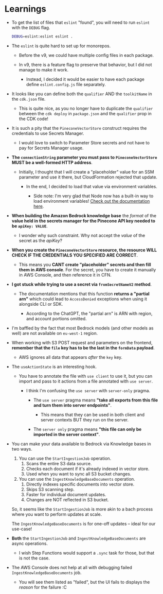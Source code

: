 # Learnings

- To get the list of files that `eslint` "found", you will need to run `eslint` with the `DEBUG` flag.

  ```sh
  DEBUG=eslint:eslint eslint .
  ```

- The `eslint` is quite hard to set up for monorepos.

  - Before the v9, we could have multiple config files in each package.

  - In v9, there is a feature flag to preserve that behavior, but I did not manage to make it work.

    - Instead, I decided it would be easier to have each package define `eslint.config.js` file separately.

- It looks like you can define both the `qualifier` AND the `toolkitName` in the `cdk.json` file.

  - This is quite nice, as you no longer have to duplicate the `qualifier` between the `cdk deploy` in `package.json` and the `qualifier` prop in the CDK code!

- It is such a pity that the `PineconeVectorStore` construct requires the credentials to use Secrets Manager.

  - I would love to switch to Parameter Store secrets and not have to pay for Secrets Manager usage.

- **The `connectionString` parameter you must pass to `PineconeVectorStore` MUST be a well-formed HTTP address**.

  - Initially, I thought that I will create a "placeholder" value for an SSM parameter and use it there, but CloudFormation rejected that update.

    - In the end, I decided to load that value via environment variables.

      - Side note: I'm very glad that Node now has a built-in way to load environment variables! [Check out the documentation here](https://nodejs.org/en/learn/command-line/how-to-read-environment-variables-from-nodejs).

- **When building the Amazon Bedrock knowledge base** the _format_ of the **value held in the secrets manager for the Pinecone API key needed to be `apiKey: VALUE`**.

  - I wonder why such constraint. Why not accept the _value_ of the secret as the _apiKey_?

- **When you create the `PineconeVectorStore` resource, the resource WILL CHECK IF THE CREDENTIALS YOU SPECIFIED ARE CORRECT**.

  - This means you **CANT create "placeholder" secrets and then fill them in AWS console**. For the secret, you have to create it manually in AWS Console, and then reference it in CFN.

- **I got stuck while trying to use a secret via `fromSecretNameV2` method**.

  - The documentation mentions that this function **returns a "partial arn"** which could lead to `AccessDenied` exceptions when using it alongside CLI or SDK.

    - According to the ChatGPT, the "partial arn" is ARN with region, and account portions omitted.

- I'm baffled by the fact that most Bedrock models (and other models as well) are not available on `eu-west-1` region.

- When working with S3 POST request and parameters on the frontend, **remember that the `file` key has to be the last in the `formData` payload**.

  - AWS ignores all data that appears _after_ the `key` key.

- The `useActionState` is an interesting hook.

  - You have to annotate the file with `use client` to use it, but you can import and pass to it actions from a file annotated with `use server`.

    - I think I'm confusing the `use server` with `server-only` pragma.

      - The `use server` pragma means **"take all exports from this file and turn them into server endpoints"**.

        - This means that they can be used in both client and server contexts BUT they run on the server.

      - The `server only` pragma means **"this file can only be imported in the server context"**.

- You can make your data available to Bedrock via Knowledge bases in two ways.

  1. You can use the `StartIngestionJob` operation.
     1. Scans the entire S3 data source.
     2. Checks each document if it's already indexed in vector store.
     3. Used when you want to sync all S3 bucket changes.
  2. You can use the `IngestKnowledgeBaseDocuments` operation.
     1. Directly indexes specific documents into vector store.
     2. Skips S3 scanning step.
     3. Faster for individual document updates.
     4. Changes are NOT reflected in S3 bucket.

  So, it seems like the `StartIngestionJob` is more akin to a bach process where you want to perform updates at scale.

  The `IngestKnowledgeBaseDocuments` is for one-off updates – ideal for our use-case!

- **Both** the `StartIngestionJob` and `IngestKnowledgeBaseDocuments` are async operations.

  - I wish Step Functions would support a `.sync` task for those, but that is not the case.

- The AWS Console does not help at all with debugging failed `IngestKnowledgeBaseDocuments` job.

  - You will see them listed as "failed", but the UI fails to displays the _reason_ for the failure :C
